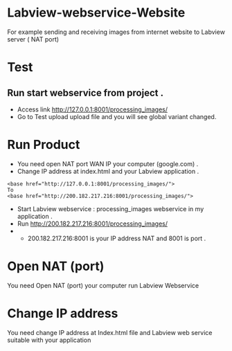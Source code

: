 # Labview-webservice-Website
For example sending and receiving images from internet website to Labview server ( NAT port)
# Test
## Run start webservice from project .
* Access link http://127.0.0.1:8001/processing_images/
* Go to Test upload upload file and you will see global variant changed.
# Run Product
* You need open NAT port WAN IP your computer (google.com) .
* Change IP address at index.html and your Labview application .
```
<base href="http://127.0.0.1:8001/processing_images/">
To
<base href="http://200.182.217.216:8001/processing_images/">
```
* Start Labview webservice : processing_images webservice in my application .
* Run http://200.182.217.216:8001/processing_images/
* * 200.182.217.216:8001 is your IP address NAT and 8001 is port .
# Open NAT (port)
You need Open NAT (port) your computer run Labview Webservice
# Change IP address
You need change IP address at Index.html file and Labview web service suitable with your application

